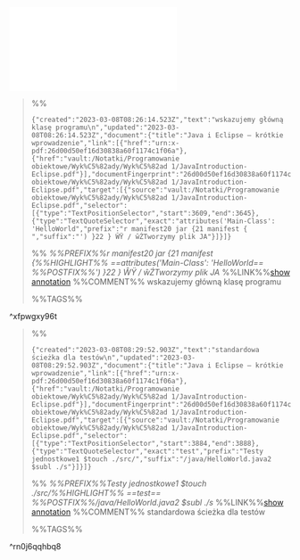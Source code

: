 ![JavaIntroduction-Eclipse](Notatki/Semestr%202/Programowanie%20obiektowe/Wyk%C5%82ady/Wyk%C5%82ad%201/JavaIntroduction-Eclipse.pdf)



>%%
>```annotation-json
>{"created":"2023-03-08T08:26:14.523Z","text":"wskazujemy główną klasę programu\n","updated":"2023-03-08T08:26:14.523Z","document":{"title":"Java i Eclipse – krótkie wprowadzenie","link":[{"href":"urn:x-pdf:26d00d50ef16d30838a60f1174c1f06a"},{"href":"vault:/Notatki/Programowanie obiektowe/Wyk%C5%82ady/Wyk%C5%82ad 1/JavaIntroduction-Eclipse.pdf"}],"documentFingerprint":"26d00d50ef16d30838a60f1174c1f06a"},"uri":"vault:/Notatki/Programowanie obiektowe/Wyk%C5%82ady/Wyk%C5%82ad 1/JavaIntroduction-Eclipse.pdf","target":[{"source":"vault:/Notatki/Programowanie obiektowe/Wyk%C5%82ady/Wyk%C5%82ad 1/JavaIntroduction-Eclipse.pdf","selector":[{"type":"TextPositionSelector","start":3609,"end":3645},{"type":"TextQuoteSelector","exact":"attributes('Main-Class': 'HelloWorld","prefix":"r manifest20 jar {21 manifest { ","suffix":"') }22 } ŴŸ / ŵŹTworzymy plik JA"}]}]}
>```
>%%
>*%%PREFIX%%r manifest20 jar {21 manifest {%%HIGHLIGHT%% ==attributes('Main-Class': 'HelloWorld== %%POSTFIX%%') }22 } ŴŸ / ŵŹTworzymy plik JA*
>%%LINK%%[show annotation](#%5Exfpwgxy96t)
>%%COMMENT%%
>wskazujemy główną klasę programu
>
>%%TAGS%%
>
^xfpwgxy96t


>%%
>```annotation-json
>{"created":"2023-03-08T08:29:52.903Z","text":"standardowa ścieżka dla testów\n","updated":"2023-03-08T08:29:52.903Z","document":{"title":"Java i Eclipse – krótkie wprowadzenie","link":[{"href":"urn:x-pdf:26d00d50ef16d30838a60f1174c1f06a"},{"href":"vault:/Notatki/Programowanie obiektowe/Wyk%C5%82ady/Wyk%C5%82ad 1/JavaIntroduction-Eclipse.pdf"}],"documentFingerprint":"26d00d50ef16d30838a60f1174c1f06a"},"uri":"vault:/Notatki/Programowanie obiektowe/Wyk%C5%82ady/Wyk%C5%82ad 1/JavaIntroduction-Eclipse.pdf","target":[{"source":"vault:/Notatki/Programowanie obiektowe/Wyk%C5%82ady/Wyk%C5%82ad 1/JavaIntroduction-Eclipse.pdf","selector":[{"type":"TextPositionSelector","start":3884,"end":3888},{"type":"TextQuoteSelector","exact":"test","prefix":"Testy jednostkowe1 $touch ./src/","suffix":"/java/HelloWorld.java2 $subl ./s"}]}]}
>```
>%%
>*%%PREFIX%%Testy jednostkowe1 $touch ./src/%%HIGHLIGHT%% ==test== %%POSTFIX%%/java/HelloWorld.java2 $subl ./s*
>%%LINK%%[show annotation](#%5Ern0j6qqhbq8)
>%%COMMENT%%
>standardowa ścieżka dla testów
>
>%%TAGS%%
>
^rn0j6qqhbq8
